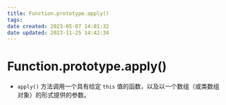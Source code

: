 ```yaml
---
title: Function.prototype.apply()
tags: 
date created: 2023-05-07 14:01:32
date updated: 2023-11-25 14:42:34
---
```


# Function.prototype.apply()

- `apply()` 方法调用一个具有给定 `this` 值的函数，以及以一个数组（或类数组对象）的形式提供的参数。
